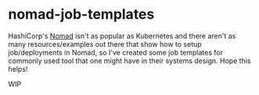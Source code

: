 # nomad-job-templates
HashiCorp's [Nomad](https://www.nomadproject.io/) isn't as popular as Kubernetes and there aren't as many resources/examples out there that show how to setup job/deployments in Nomad, so I've created some job templates for commonly used tool that one might have in their systems design.  Hope this helps!

WIP
